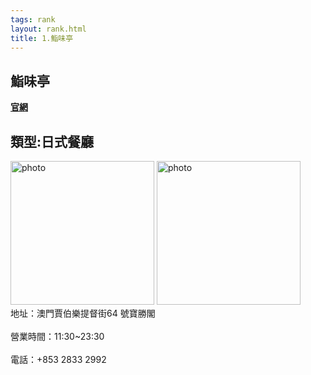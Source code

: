 ```yaml
---
tags: rank
layout: rank.html
title: 1.鮨味亭
---
```



<h2>鮨味亭</h2>
<a href='https://www.sushimitei.com/contact.html'><b>官網</b></a>
<h2>類型:日式餐廳</h2>

<img src="https://guangdong-group.com/wp-content/uploads/2019/11/%E9%AE%A8%E5%91%B3%E4%BA%AD.jpg" alt="photo" width="230" height="230">
<img src="https://static8.orstatic.com/userphoto/doorphoto/B/8XC/01RH2J9261FB4D89D97426px.jpg" alt="photo" width="230" height="230">
<br>地址：澳門賈伯樂提督街64 號寶勝閣</br>
<br>營業時間：11:30~23:30 </br>
<br>電話：+853 2833 2992</br>
